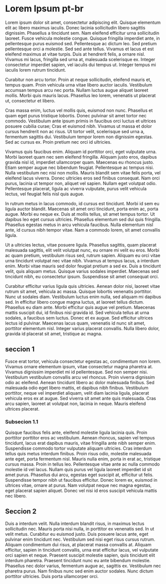 # Lorem Ipsum pt-br

Lorem ipsum dolor sit amet, consectetur adipiscing elit. Quisque elementum elit ac libero maximus iaculis. Donec lacinia sollicitudin libero sagittis dignissim. Phasellus a tincidunt sem. Nam eleifend efficitur urna sollicitudin laoreet. Fusce vehicula molestie congue. Quisque fringilla imperdiet ante, in pellentesque purus euismod sed. Pellentesque ac dictum leo. Sed pretium pellentesque orci a molestie. Sed sed ante tellus. Vivamus et lacus et est eleifend maximus at vitae turpis. Duis at hendrerit felis, a ornare nisl. Vivamus mi lacus, fringilla sed urna at, malesuada scelerisque ex. Integer consectetur imperdiet sapien, vel iaculis dui tempus ut. Integer tempus mi iaculis lorem rutrum tincidunt.

Curabitur non arcu tortor. Proin at neque sollicitudin, eleifend mauris et, tempus quam. Proin vehicula urna vitae libero auctor iaculis. Vestibulum accumsan tempus arcu nec porta. Nullam luctus augue aliquet laoreet mollis. Morbi quis mauris lacus. Phasellus leo lorem, venenatis ut placerat ut, consectetur et libero.

Cras massa enim, luctus vel mollis quis, euismod non nunc. Phasellus et quam eget purus tristique lobortis. Donec pulvinar sit amet tortor nec commodo. Vestibulum ante ipsum primis in faucibus orci luctus et ultrices posuere cubilia curae; Cras et euismod nibh. Vivamus ut massa et dolor cursus hendrerit non ac risus. Ut tortor velit, scelerisque sed urna a, fermentum sagittis dui. Vestibulum tempor lorem non dignissim egestas. Sed ac cursus ex. Proin pretium nec orci id ultricies.

Vivamus quis faucibus enim. Aliquam id porttitor orci, eget vulputate urna. Morbi laoreet quam nec sem eleifend fringilla. Aliquam justo eros, dapibus gravida nisl id, imperdiet ullamcorper quam. Maecenas eu rhoncus justo. Etiam semper augue nec bibendum feugiat. Pellentesque ac tempus nisi. Nulla vestibulum nec nisi non mollis. Mauris blandit sem vitae felis porta, vel eleifend lacus viverra. Donec ultricies eros sed finibus consequat. Nam orci purus, lacinia ut tempor non, aliquet vel sapien. Nullam eget volutpat odio. Pellentesque placerat, ligula ac viverra vulputate, purus velit vehicula lectus, vel feugiat felis nisl quis augue.

In rutrum metus in lacus commodo, id cursus est tincidunt. Morbi id sem eu ligula auctor blandit. Maecenas sit amet orci tincidunt, porta enim ac, porta augue. Morbi eu neque ex. Duis at mollis tellus, sit amet tempus tortor. Ut dapibus leo eget cursus ultricies. Phasellus elementum sed dui quis fringilla. Phasellus egestas metus in arcu vehicula faucibus. Nulla elementum nisl ante, id cursus nibh tempor vitae. Nam a commodo lorem, sit amet convallis ligula.

Ut a ultricies lectus, vitae posuere ligula. Phasellus sagittis, quam placerat malesuada sagittis, elit velit volutpat nunc, eu ornare mi velit eu eros. Morbi ac quam pretium, vestibulum risus sed, rutrum sapien. Aliquam eu orci vitae urna tincidunt volutpat nec vitae nibh. Vivamus at tempus lacus, a interdum enim. Morbi vitae mauris sed dolor feugiat pretium a sed ex. Duis a tincidunt velit, quis aliquam metus. Quisque varius sodales imperdiet. Maecenas sed tincidunt nibh, eu consectetur ipsum. Suspendisse sit amet consequat orci.

Curabitur efficitur varius ligula quis ultricies. Aenean dolor nisi, laoreet vitae rutrum sit amet, vehicula ac massa. Quisque lobortis venenatis porttitor. Nunc ut sodales diam. Vestibulum luctus enim nulla, sed aliquam mi dapibus sed. In efficitur libero congue magna luctus, at laoreet tellus dictum. Phasellus eu diam ante. Morbi efficitur quis augue vel pretium. Maecenas mattis suscipit dui, id finibus nisi gravida id. Sed vehicula tellus at urna sodales, a faucibus sem luctus. Donec et ex augue. Sed efficitur ultrices lectus id pulvinar. Maecenas lacus quam, venenatis id nunc sit amet, porttitor elementum nisl. Integer varius placerat convallis. Nulla libero dolor, gravida id placerat sit amet, tristique ac magna.


## seccion 1

Fusce erat tortor, vehicula consectetur egestas ac, condimentum non lorem. Vivamus ornare elementum ipsum, vitae consectetur magna pharetra at. Vivamus dignissim imperdiet mi id pellentesque. Sed non semper nisi. Vestibulum vestibulum convallis arcu vel rhoncus. Proin viverra dignissim odio ac eleifend. Aenean tincidunt libero ac dolor malesuada finibus. Sed malesuada odio eget libero mattis, et dapibus nibh finibus. Vestibulum porttitor, neque vel imperdiet aliquam, velit diam lacinia ligula, placerat vehicula eros ex at augue. Sed viverra sit amet ante quis malesuada. Cras arcu sapien, laoreet at volutpat non, lacinia in neque. Mauris eleifend ultrices placerat.

### Subsecion 1.1

Quisque faucibus felis ante, eleifend molestie ligula lacinia quis. Proin porttitor porttitor eros ac vestibulum. Aenean rhoncus, sapien vel tempus tincidunt, lacus erat dapibus mauris, vitae fringilla ante nibh semper enim. Suspendisse commodo tortor vulputate aliquam ultricies. Cras interdum tellus quis metus interdum finibus. Proin risus odio, molestie malesuada ante eget, porta fermentum nisl. Mauris nulla enim, porta in erat ac, tristique cursus massa. Proin in tellus leo. Pellentesque vitae ante ac nulla commodo molestie id vel lacus. Nullam quis purus vel ligula laoreet imperdiet id sit amet purus. Phasellus dui arcu, egestas eget suscipit at, efficitur ut felis. Suspendisse tempor nibh ut faucibus efficitur. Donec lorem ex, euismod in ultrices vitae, ornare at purus. Nam volutpat neque nec magna egestas, eget placerat sapien aliquet. Donec vel nisi id eros suscipit vehicula mattis nec libero.

## Seccion 2

Duis a interdum velit. Nulla interdum blandit risus, in maximus lectus sollicitudin nec. Mauris porta nisi nulla, in porttitor ex venenatis sed. In ut velit metus. Curabitur eu euismod justo. Duis posuere lacus ante, eget pulvinar enim tincidunt nec. Vestibulum sed nisi eget risus cursus rutrum. Aliquam condimentum dui risus, at placerat massa convallis at. Aliquam efficitur, sapien in tincidunt convallis, urna erat efficitur lacus, vel vulputate orci sapien et neque. Praesent suscipit molestie sapien, quis tincidunt elit interdum pharetra. Praesent tincidunt nunc eu ante bibendum molestie. Phasellus nec dolor varius, fermentum augue ac, sagittis ex. Vestibulum nec pharetra purus. Nam finibus nunc sed enim auctor sodales. Nunc dictum porttitor ultricies. Duis porta ullamcorper orci.